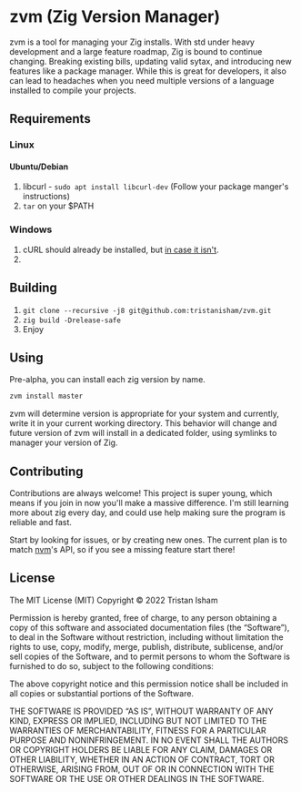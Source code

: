 # zvm (Zig Version Manager)

zvm is a tool for managing your Zig installs. With std under heavy development and a 
large feature roadmap, Zig is bound to continue changing. Breaking existing bills, updating 
valid sytax, and introducing new features like a package manager. While this is great for developers, it also
can lead to headaches when you need multiple versions of a language installed to compile your projects.

## Requirements
### Linux
#### Ubuntu/Debian
1. libcurl - `sudo apt install libcurl-dev` (Follow your package manger's instructions)
2. `tar` on your $PATH
### Windows
1. cURL should already be installed, but [in case it isn't](https://stackoverflow.com/questions/9507353/how-do-i-install-and-use-curl-on-windows).
2.

## Building
1. `git clone --recursive -j8 git@github.com:tristanisham/zvm.git`
3. `zig build -Drelease-safe`
4. Enjoy

## Using
Pre-alpha, you can install each zig version by name.
```sh
zvm install master
```

zvm will determine version is appropriate for your system and currently, write it in your current working directory. This behavior will change and future version of zvm will install in a dedicated folder, using symlinks to manager your version of Zig.



## Contributing

Contributions are always welcome! This project is super young, which means if you join in now
you'll make a massive difference. I'm still learning more about zig every day, and could use help making sure the program is reliable and fast.

Start by looking for issues, or by creating new ones. The current plan is to match [nvm](https://github.com/nvm-sh/nvm/blob/master/README.md)'s API, 
so if you see a missing feature start there!


## License

The MIT License (MIT)
Copyright © 2022 Tristan Isham

Permission is hereby granted, free of charge, to any person obtaining a copy of this software and associated documentation files (the “Software”), to deal in the Software without restriction, including without limitation the rights to use, copy, modify, merge, publish, distribute, sublicense, and/or sell copies of the Software, and to permit persons to whom the Software is furnished to do so, subject to the following conditions:

The above copyright notice and this permission notice shall be included in all copies or substantial portions of the Software.

THE SOFTWARE IS PROVIDED “AS IS”, WITHOUT WARRANTY OF ANY KIND, EXPRESS OR IMPLIED, INCLUDING BUT NOT LIMITED TO THE WARRANTIES OF MERCHANTABILITY, FITNESS FOR A PARTICULAR PURPOSE AND NONINFRINGEMENT. IN NO EVENT SHALL THE AUTHORS OR COPYRIGHT HOLDERS BE LIABLE FOR ANY CLAIM, DAMAGES OR OTHER LIABILITY, WHETHER IN AN ACTION OF CONTRACT, TORT OR OTHERWISE, ARISING FROM, OUT OF OR IN CONNECTION WITH THE SOFTWARE OR THE USE OR OTHER DEALINGS IN THE SOFTWARE.
